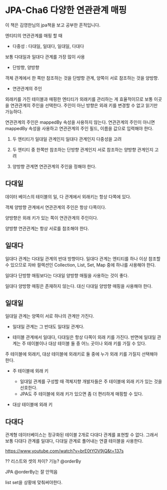  # JPA-Cha6 다양한 연관관계 매핑

이 책은 김영한님의 jpa책을 보고 공부한 흔적입니다.

엔티티의 연관관계를 매핑 할 때

- 다중성
 : 다대일, 일대다, 일대일, 다대다 
 
 보통 다대일과 일대다 관계를 가장 많이 사용
- 단방향, 양방향

 객체 관계에서 한 쪽만 참조하는 것을 단뱡항 관계, 양쪽이 서로 참조하는 것을 양방향.
- 연관관계의 주인 

외래키를 가진 테이블과 매핑한 엔티티가 외래키를 관리하는 게 효율적이므로 보통 이곳을 연관관계의 주인을 선택한다.
주인이 아닌 방향은 외래 키를 변경할 수 없고 읽기만 가능하다.

연관관계의 주인은 mappedBy 속성을 사용하지 않는다. 연관관계의 주인이 아니면 mappedBy 속성을 사용하고 연관관계의 주인 필드, 이름을 값으로 입력해야 한다.

1. 두 엔티티가 일대일 관계인지 일대다 관계인지 다중성을 고려

2. 두 엔티티 중 한쪽만 참조하는 단방향 관계인지 서로 참조하는 양방향 관계인지 고려

3. 양방향 관계면 연관관계의 주인을 정해야 한다.

 ## 다대일

데이터 베이스의 테이블의 일, 다 관계에서 외래키는 항상 다쪽에 있다.

객체 양방향 관계에서 연관관계의 주인은 항상 다쪽이다.

양방향은 외래 키가 있는 쪽이 연관관계의 주인이다.

양방향 연관관계는 항상 서로를 참조해야 한다.


 ## 일대다

일대다 관계는 다대일 관계의 반대 방향이다. 일대다 관계는 엔티티를 하나 이상 참조할 수 있으므로  자바 컬렉션인 Collection, List, Set, Map 중에 하나를 사용해야 한다.

일대다 단방향 매핑보다는 다대일 양방향 매필을 사용하는 것이 좋다.

일대다 양방향 매핑은 존재하지 않는다. 대신 다대일 양방향 매핑을 사용해야 한다.

 ## 일대일

일대일 관계는 양쪽이 서로 하나의 관계만 가진다. 

- 일대일 관계는 그 반대도 일대일 관계다.

- 테이블 관계에서 일대다, 다대일은 항상 다쪽이 외래 키를 가진다.
반면에 일대일 관계는 주 테이블이나 대상 테이블 둘 중 어느 곳이나 외래 키를 가질 수 있다.


주 테이블에 외래키, 대상 테이블에 외래키로 둘 중에 누가 외래 키를 가질지 선택해야 한다.

 - 주 테이블에 외래 키 
 
    - 일대일 관계를 구성할 때 객체지향 개발자들은 주 테이블에 외래 키가 있는 것을 선호한다.
    - JPA도 주 테이블에 외래 키가 있으면 좀 더 편리하게 매핑할 수 있다.
 - 대상 테이블에 외래 키


 ## 다대다
 
  관계형 데이터베이스는 정규화된 테이블 2개로 다대다 관계를 표현할 수 없다.
 그래서 보통 다대다 관계를 일대다, 다대일 관계로 풀어내는 연결 테이블을 사용한다.
 
 
 https://www.youtube.com/watch?v=brE0tYOV9jQ&t=137s
 
 ?? 리스트와 셋의 차이?
 기능? @orderBy
 
 JPA @orderBy는 잘 안먹음
 
 list set을 상황에 맞춰써야한다.
